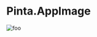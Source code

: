 # Pinta.AppImage

![foo](https://github.com/nx-appbuild-hub/Pinta.AppImage//actions/workflows/makefile.yml/badge.svg)
